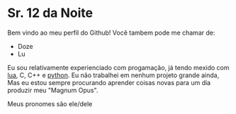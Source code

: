 # Sr. 12 da Noite
Bem vindo ao meu perfil do Github!
Você tambem pode me chamar de:
 - Doze
 - Lu

Eu sou relativamente experienciado com progamação, já tendo mexido com [lua](https://lua.org), C, C++ e [python](https://python.org). Eu não trabalhei em nenhum projeto grande ainda,
Mas eu estou sempre procurando aprender coisas novas para um dia produzir meu "Magnum Opus".

Meus pronomes são ele/dele
